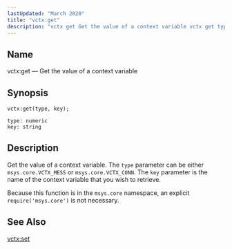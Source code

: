 ```yaml
---
lastUpdated: "March 2020"
title: "vctx:get"
description: "vctx get Get the value of a context variable vctx get type key Get the value of a context variable The type parameter can be either msys core VCTX MESS or msys core VCTX CONN The key parameter is the name of the context variable that you wish to retrieve..."
---
```


<a name="lua.ref.vctx_get"></a> 
## Name

vctx:get — Get the value of a context variable

<a name="idp19226688"></a> 
## Synopsis

`vctx:get(type, key);`

```
type: numeric
key: string
```
<a name="idp19229664"></a> 
## Description

Get the value of a context variable. The `type` parameter can be either `msys.core.VCTX_MESS` or `msys.core.VCTX_CONN`. The `key` parameter is the name of the context variable that you wish to retrieve.

Because this function is in the `msys.core` namespace, an explicit `require('msys.core')` is not necessary.

<a name="idp19234784"></a> 
## See Also

[vctx:set](/momentum/4/lua/ref-vctx-set)